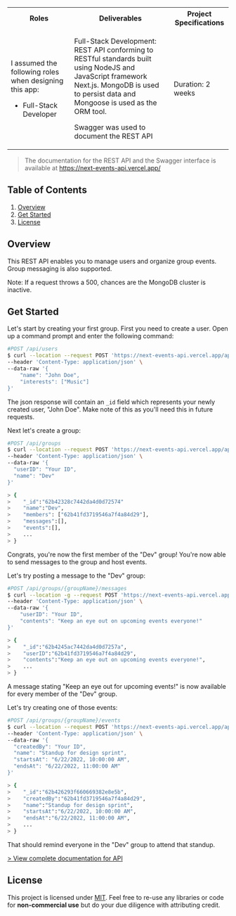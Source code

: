 
<table >
    <tr>
        <th>Roles</th>
        <th>Deliverables</th>
        <th>Project Specifications</th>
    </tr>
    <tr>
        <td style="">
            <p >I assumed the following roles when designing this app:</p>
            <ul>
                <li>Full-Stack Developer</li>
            </ul>
        </td>
        <td style="">
           <p>Full-Stack Development: REST API conforming to RESTful standards built using NodeJS and JavaScript framework Next.js. MongoDB is used to persist data and Mongoose is used as the ORM tool.
           </p>
           <p>Swagger was used to document the REST API</p>
        </td>
        <td style="">
           <p>Duration: 2 weeks</p>
    </tr>    
</table>

> The documentation for the REST API and the Swagger interface is available at https://next-events-api.vercel.app/

## Table of Contents

1. [Overview](#overview)
2. [Get Started](#get-started)
3. [License](#license)


## Overview

This REST API enables you to manage users and organize group events. Group messaging is also supported. 

Note: If a request throws a 500, chances are the MongoDB cluster is inactive.

## Get Started

Let's start by creating your first  group. First you need to create a user. Open up a command prompt and enter the following command:


```bash
#POST /api/users
$ curl --location --request POST 'https://next-events-api.vercel.app/api/users/' |
--header 'Content-Type: application/json' \
--data-raw '{
    "name": "John Doe",
    "interests": ["Music"]
}'
```

<!-- >  {
>    "name":"John Doe",
>    "interests":["Music"],
>    "active":true,
>    "_id":"62b41fd3719546a7f4a84d29",
>    "joinedAt": "6/23/2022, 8:09:55 AM",
>    "__v":0
>  }
``` -->

The json response will contain an `_id` field which represents your newly created user, "John Doe". Make note of this as you'll need this in future requests.

Next let's create a group:

```bash
#POST /api/groups
$ curl --location --request POST 'https://next-events-api.vercel.app/api/groups' \
--header 'Content-Type: application/json' \
--data-raw '{
  "userID": "Your ID",
  "name": "Dev"
}'

> {
>    "_id":"62b42328c7442da4d0d72574"
>    "name":"Dev",
>    "members": ["62b41fd3719546a7f4a84d29"],
>    "messages":[],
>    "events":[],
>    ...
> }
```

Congrats, you're now the first member of the "Dev" group! You're now able to send messages to the group and host events.

Let's try posting a message to the "Dev" group:

```bash
#POST /api/groups/{groupName}/messages
$ curl --location -g --request POST 'https://next-events-api.vercel.app/api/groups/Dev/messages' \
--header 'Content-Type: application/json' \
--data-raw '{
    "userID": "Your ID",
    "contents": "Keep an eye out on upcoming events everyone!"
}'

> {
>    "_id":"62b4245ac7442da4d0d7257a",
>    "userID":"62b41fd3719546a7f4a84d29",
>    "contents":"Keep an eye out on upcoming events everyone!",
>    ...
> }
```

A message stating "Keep an eye out for upcoming events!" is now available for every member of the "Dev" group.

Let's try creating one of those events:

```bash
#POST /api/groups/{groupName}/events
$ curl --location --request POST 'https://next-events-api.vercel.app/api/groups/Dev/events' \
--header 'Content-Type: application/json' \
--data-raw '{
  "createdBy": "Your ID",
  "name": "Standup for design sprint",
  "startsAt": "6/22/2022, 10:00:00 AM",
  "endsAt": "6/22/2022, 11:00:00 AM"
}'

> {
>    "_id":"62b426293f660669382e8e5b",
>    "createdBy":"62b41fd3719546a7f4a84d29",
>    "name":"Standup for design sprint",
>    "startsAt":"6/22/2022, 10:00:00 AM",
>    "endsAt":"6/22/2022, 11:00:00 AM",
>    ...
> }
```

That should remind everyone in the "Dev" group to attend that standup.


<a href="https://next-events-api.vercel.app/" target="_blank" title="Ctrl click to open in new window. Markdown doesn't support this yet.">> View complete documentation for API</a>


## License
This project is licensed under [MIT](https://github.com/asathkumara/next-events-api/blob/main/LICENSE). Feel free to re-use any libraries or code for **non-commercial use** but do your due diligence with attributing credit.
